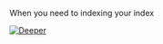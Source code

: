 When you need to indexing your index

[![Deeper](http://i1.kym-cdn.com/photos/images/facebook/000/531/557/a88.jpg)]()